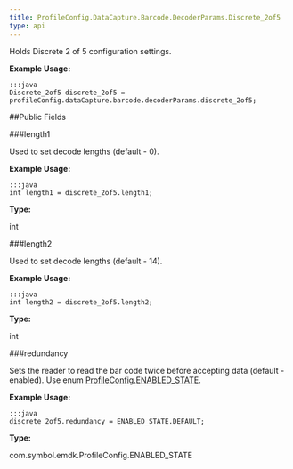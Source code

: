 ```yaml
---
title: ProfileConfig.DataCapture.Barcode.DecoderParams.Discrete_2of5
type: api
---
```



Holds Discrete 2 of 5 configuration settings. 
 
 

**Example Usage:**
	
	:::java	
	Discrete_2of5 discrete_2of5 = profileConfig.dataCapture.barcode.decoderParams.discrete_2of5;


##Public Fields

###length1

Used to set decode lengths (default - 0). 
 
 

**Example Usage:**
	
	:::java	
	int length1 = discrete_2of5.length1;


**Type:**

int

###length2

Used to set decode lengths (default - 14). 
 
 

**Example Usage:**
	
	:::java	
	int length2 = discrete_2of5.length2;


**Type:**

int

###redundancy

Sets the reader to read the bar code twice before accepting data (default - enabled). 
 Use enum [ ProfileConfig.ENABLED_STATE](../ProfileConfig-ENABLED_STATE). 
 
 

**Example Usage:**
	
	:::java	
	discrete_2of5.redundancy = ENABLED_STATE.DEFAULT;


**Type:**

com.symbol.emdk.ProfileConfig.ENABLED_STATE

